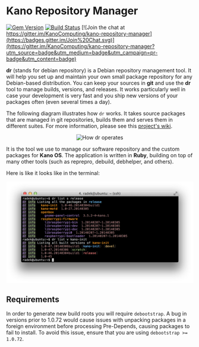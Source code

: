 # Kano Repository Manager

[![Gem Version](https://badge.fury.io/rb/dr.svg)](http://badge.fury.io/rb/dr) [![Build Status](https://travis-ci.org/KanoComputing/kano-repository-manager.svg)](https://travis-ci.org/KanoComputing/kano-repository-manager) [![Join the chat at https://gitter.im/KanoComputing/kano-repository-manager](https://badges.gitter.im/Join%20Chat.svg)](https://gitter.im/KanoComputing/kano-repository-manager?utm_source=badge&utm_medium=badge&utm_campaign=pr-badge&utm_content=badge)

**dr** (stands for debian repository) is a Debian repository management tool.
It will help you set up and maintain your own small package repository for any
Debian-based distribution. You can keep your sources in **git** and use the
**dr** tool to manage builds, versions, and releases. It works particularly
well in case your development is very fast and you ship new versions of
your packages often (even several times a day).

The following diagram illustrates how `dr` works. It takes source packages
that are managed in git repositories, builds them and serves them in
different suites. For more information, please see this
[project's wiki](https://github.com/KanoComputing/kano-package-system/wiki).

<p align="center">
  <img src="http://i.imgur.com/pe8A9kd.png"
       alt="How dr operates">
</p>

It is the tool we use to manage our software repository and the custom
packages for **Kano OS**. The application is written in **Ruby**, building
on top of many other tools (such as reprepro, debuild, debhelper, and others).

Here is like it looks like in the terminal:

![Example of using dr](https://raw.githubusercontent.com/pazdera/dr/main/screenshot.png)


## Requirements

In order to generate new build roots you will require `debootstrap`. A bug in
versions prior to 1.0.72 would cause issues with unpacking packages in a
foreign environment before processing Pre-Depends, causing packages to fail to
install. To avoid this issue, ensure that you are using `debootstrap >= 1.0.72`.
